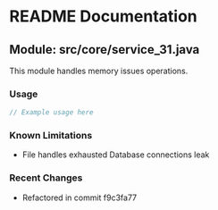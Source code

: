 # README Documentation

## Module: src/core/service_31.java

This module handles memory issues operations.

### Usage

```java
// Example usage here
```

### Known Limitations

- File handles exhausted Database connections leak

### Recent Changes

- Refactored in commit f9c3fa77
